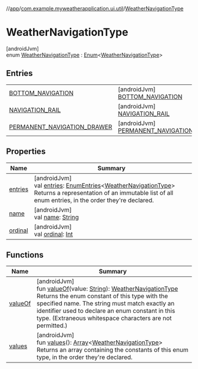 //[app](../../../index.md)/[com.example.myweatherapplication.ui.util](../index.md)/[WeatherNavigationType](index.md)

# WeatherNavigationType

[androidJvm]\
enum [WeatherNavigationType](index.md) : [Enum](https://kotlinlang.org/api/latest/jvm/stdlib/kotlin/-enum/index.html)&lt;[WeatherNavigationType](index.md)&gt;

## Entries

| | |
|---|---|
| [BOTTOM_NAVIGATION](-b-o-t-t-o-m_-n-a-v-i-g-a-t-i-o-n/index.md) | [androidJvm]<br>[BOTTOM_NAVIGATION](-b-o-t-t-o-m_-n-a-v-i-g-a-t-i-o-n/index.md) |
| [NAVIGATION_RAIL](-n-a-v-i-g-a-t-i-o-n_-r-a-i-l/index.md) | [androidJvm]<br>[NAVIGATION_RAIL](-n-a-v-i-g-a-t-i-o-n_-r-a-i-l/index.md) |
| [PERMANENT_NAVIGATION_DRAWER](-p-e-r-m-a-n-e-n-t_-n-a-v-i-g-a-t-i-o-n_-d-r-a-w-e-r/index.md) | [androidJvm]<br>[PERMANENT_NAVIGATION_DRAWER](-p-e-r-m-a-n-e-n-t_-n-a-v-i-g-a-t-i-o-n_-d-r-a-w-e-r/index.md) |

## Properties

| Name | Summary |
|---|---|
| [entries](entries.md) | [androidJvm]<br>val [entries](entries.md): [EnumEntries](https://kotlinlang.org/api/latest/jvm/stdlib/kotlin.enums/-enum-entries/index.html)&lt;[WeatherNavigationType](index.md)&gt;<br>Returns a representation of an immutable list of all enum entries, in the order they're declared. |
| [name](-p-e-r-m-a-n-e-n-t_-n-a-v-i-g-a-t-i-o-n_-d-r-a-w-e-r/index.md#-372974862%2FProperties%2F-912451524) | [androidJvm]<br>val [name](-p-e-r-m-a-n-e-n-t_-n-a-v-i-g-a-t-i-o-n_-d-r-a-w-e-r/index.md#-372974862%2FProperties%2F-912451524): [String](https://kotlinlang.org/api/latest/jvm/stdlib/kotlin/-string/index.html) |
| [ordinal](-p-e-r-m-a-n-e-n-t_-n-a-v-i-g-a-t-i-o-n_-d-r-a-w-e-r/index.md#-739389684%2FProperties%2F-912451524) | [androidJvm]<br>val [ordinal](-p-e-r-m-a-n-e-n-t_-n-a-v-i-g-a-t-i-o-n_-d-r-a-w-e-r/index.md#-739389684%2FProperties%2F-912451524): [Int](https://kotlinlang.org/api/latest/jvm/stdlib/kotlin/-int/index.html) |

## Functions

| Name | Summary |
|---|---|
| [valueOf](value-of.md) | [androidJvm]<br>fun [valueOf](value-of.md)(value: [String](https://kotlinlang.org/api/latest/jvm/stdlib/kotlin/-string/index.html)): [WeatherNavigationType](index.md)<br>Returns the enum constant of this type with the specified name. The string must match exactly an identifier used to declare an enum constant in this type. (Extraneous whitespace characters are not permitted.) |
| [values](values.md) | [androidJvm]<br>fun [values](values.md)(): [Array](https://kotlinlang.org/api/latest/jvm/stdlib/kotlin/-array/index.html)&lt;[WeatherNavigationType](index.md)&gt;<br>Returns an array containing the constants of this enum type, in the order they're declared. |
